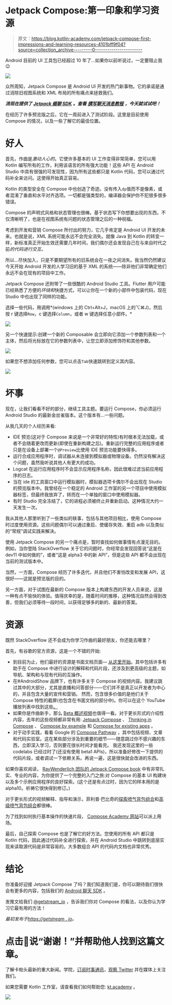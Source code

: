 # Jetpack Compose:第一印象和学习资源

> 原文：<https://blog.kotlin-academy.com/jetpack-compose-first-impressions-and-learning-resources-4101bff9f04?source=collection_archive---------0----------------------->

Android 目前的 UI 工具包已经超过 10 年了…如果你以前听说过，一定要阻止我😉

![](img/e5b2b04b6a419bd90602f153a57b9516.png)

众所周知，Jetpack Compose 是 Android UI 开发的热门新事物。它的承诺是通过消除旧视图系统和 XML 布局的所有痛点来拯救我们。

***流现在提供了*** [***Jetpack 缀聊 SDK***](https://getstream.io/chat/sdk/compose/) ***。查看*** [***撰写聊天消息教程***](https://getstream.io/chat/compose/tutorial/) ***，今天就试试吧！***

在经历了许多预览版之后，它在一周前进入了测试阶段。这里是目前使用 Compose 的情况，以及一些了解它的最佳位置。

# 好人

首先，作曲是*激动人心的*。它使许多基本的 UI 工作变得非常简单，您可以用 Kotlin 编写所有的工作，利用该语言的所有强大功能！这些 API 在 Android Studio 中具有很强的可发现性，因为所有这些都只是 Kotlin 代码，您可以通过代码补全来访问。这使得开始真正容易。

Kotlin 的类型安全在 Compose 中也创造了奇迹。没有传入`dp`值而不是像素，或者混淆了垂直和水平对齐选项。一切都是强类型的，编译器会保护你不犯很多很多错误。

Compose 的声明式风格和状态管理也很棒。基于状态写下你想要出现的东西，不仅清晰明了，也是在视图系统有问题的状态管理之后的一种祝福。

考虑到开发和营销 Compose 所付出的努力，它几乎肯定是 Android UI 开发的未来。也就是说，XML 系统可能永远不会完全消失。就像 Java 到 Kotlin 的转变一样，新标准真正开始生效还需要几年时间，我们偶尔还会发现自己在与来自时代之前*的代码进行交互。*

所以…尽快加入，只是不要期望所有的旧系统会在一夜之间消失。我当然仍然建议今天开始 Android 开发的人学习旧的基于 XML 的系统——除非他们非常确定他们永远不会在现有的项目中工作。

Jetpack Compose 还附带了一些很酷的 Android Studio 工具。Flutter 用户可能已经熟悉了方便的*环绕和*快捷方式，可以让你在一个新的小部件中包装代码，现在 Studio 中也出现了同样的功能。

选择一些代码，用调用*(windows 上的 Ctrl+Alt+J，macOS 上的⌥⌘J)，然后按 r 键选择`Row`，c 键选择`Column`，或者 w 键选择任意小部件。*

![](img/fb089c6e0e98c3850bf63c037e0fabe2.png)

另一个快速提示:创建一个新的 Composable 会立即向它添加一个参数列表和一个主体，然后将光标放在它的参数列表中，让您立即添加修饰符和其他参数。

![](img/69f992bff7d18d744396c81586f836be.png)

如果您不想添加任何参数，您可以点击`Tab`快速跳转到定义其内容。

![](img/163f8ae88ef914483e968730e11b127b.png)

# 坏事

现在，让我们看看不好的部分，继续工具主题。要运行 Compose，你必须运行 Android Studio 的最新金丝雀版本。这个版本有…一些问题。

从我几天的个人经历来看:

*   IDE 预览(这对于 Compose 来说是一个非常好的特性)有时根本无法加载，或者不会随着更改而更新(即使在重新构建之后)。重新运行完整的应用程序或者只是在设备上部署一个`@Preview`比使用 IDE 预览功能要快得多。
*   运行合成应用程序时，调试器从未连接到模拟器或物理设备。仍然没有解决这个问题，虽然我听说其他人有更大的成功。
*   Logcat 在运行应用程序时不会显示应用程序名称，因此很难过滤当前应用程序的日志。
*   当在 ide 的工具窗口中运行模拟器时，模拟器选项卡偶尔不会出现在 Studio 的预览版本中。我曾经在一个稳定的 Android 工作室的另一个项目中使用模拟器标签，但最终我放弃了，转而在一个单独的窗口中使用模拟器。
*   有时 Studio 完全冻结了，它的进程必须被终止并重新启动。这种情况大约一天发生一次。

我从其他人那里听到了一些类似的轶事，包括与其他项目相比，使用 Compose 时过度使用资源。这些问题偶尔可以通过重启、使缓存失效、重启 adb 以及类似的“常规”调试实践来解决。

使用 Jetpack Compose 的另一个痛点是，暂时查找如何做事情有点漫无目的。例如，当你登陆 StackOverflow 关于它的问题时，你经常会发现回答说“这是在 dev11 中如何做的”，或者“这是 alpha3 中的新 API”，但是这些 API 都不会出现在当前的测试版本中。

当然，一方面，Compose 经历了许多迭代，并且他们不害怕改变和发展 API，这很好——这就是预览版的目的。

另一方面，对于试图在最新的 Compose 版本上构建东西的开发人员来说，这是一种有点不愉快的体验。值得庆幸的是，随着时间的推移，这种情况自然会得到改善，但我们必须等待一段时间，以获得足够多的新的、最新的答案。

# 资源

既然 StackOverflow 还不会成为你学习作曲的最好朋友，你还能去哪里？

首先，有谷歌的官方资源，这是一个不错的开始:

*   到目前为止，他们最好的资源是书面文档页面— [从这里开始](https://developer.android.com/jetpack/compose/documentation)。其中包括许多有助于在 Compose 中进行设计的解释和代码片段，还涉及到更高级的主题，如导航、架构和与现有代码的互操作。
*   在#AndroidShow 品牌下，也有许多关于 Compose 的视频内容。我建议跳过其中的大部分，尤其是直播和问答部分——它们并不是真正以开发者为中心的，并且包含大量的宣传和营销。
    然而，包含很多价值的是他们关于 Compose 特性的截屏(也包含在书面文档的部分中)。你可以在这个 YouTube 播放列表中找到这些[。](https://www.youtube.com/playlist?list=PLWz5rJ2EKKc8fZY3smX9CPx9Y_O80ycAd)
*   如果你是作曲新手，那么 [Beta 概述视频](https://www.youtube.com/watch?v=Ef1xKWjA9E8)也值得一看。对于更长形式的介绍性内容，去年的这些视频都非常有用: [Jetpack Compose](https://www.youtube.com/watch?v=U5BwfqBpiWU&) 、 [Thinking in Compose](https://www.youtube.com/watch?v=SMOhl9RK0BA) 、 [Compose by example](https://www.youtube.com/watch?v=DDd6IOlH3io) 和 [Compose for existing apps](https://www.youtube.com/watch?v=PjQdFmiDgwk) 。
*   对于动手实践，看看 Google 的 [Compose Pathway](https://developer.android.com/courses/pathways/compose) ，其中包括视频、文章和代码实验室。这在某些部分涉及到重要的细节——随意跳过你不感兴趣的东西，立即深入学习，否则要花很长时间才能看完。
    我还发现这里的一些 codelabs 已经过时了(还没有使用 beta1 APIs)，所以准备好修改一下提供的代码片段，或者调试一下依赖关系。再说一遍，这是很快就会改进的东西。

如果你喜欢阅读， [RayWenderlich 团队的 Jetpack Compose book](https://www.raywenderlich.com/books/jetpack-compose-by-tutorials/v1.0) 中有非常扎实、专业的内容，为你提供了一个完整的入门之旅:对 Compose 的基本 UI 构建块以及多个示例应用程序的良好探索。(这个还是有点过时，因为它的样本用的是 alpha10。祈祷它很快得到修订。)

对于更长形式的视频解释、指导和演示，菲利普·巴比奇的[探索喷气背包组合](https://www.youtube.com/watch?v=2n2mtNfg25s)和[高级喷气背包组合](https://www.youtube.com/watch?v=eL3G1Basx1o)都很棒。

为了找到如何执行基本操作的快速片段， [Compose Academy 网站](https://compose.academy/)可以派上用场。

最后，自己探索 Compose 也是了解它的好方法。您使用的所有 API 都只是 Kotlin 代码，因此通过代码补全进行探索，并在 Android Studio 中跳转到底层实现来读取源代码是非常容易的。大多数组合 API 的代码内文档也非常优秀。

# 结论

你准备好迎接 Jetpack Compose 了吗？我们知道我们是，你可以期待我们很快会有更多的内容，包括我们的 [Android 聊天 SDK](https://getstream.io/chat/sdk/android/) 。

发推文给我们 [@getstream_io](https://twitter.com/getstream_io) ，告诉我们你对 Compose 的看法，以及你认为学习它最有用的方法！

*最初发布于*[*https://getstream . io*](https://getstream.io/blog/jetpack-compose-impressions-resources/)*。*

# 点击👏说“谢谢！”并帮助他人找到这篇文章。

了解卡帕头最新的重大新闻。学院，[订阅时事通讯](https://kotlin-academy.us17.list-manage.com/subscribe?u=5d3a48e1893758cb5be5c2919&id=d2ba84960a)，[观察 Twitter](https://twitter.com/ktdotacademy) 并在媒体上关注我们。

如果您需要 Kotlin 工作室，请查看我们如何帮助您: [kt.academy](https://kt.academy/) 。

[![](img/3146970f03e44cb07afe660b0d43e045.png)](https://kotlin-academy.us17.list-manage.com/subscribe?u=5d3a48e1893758cb5be5c2919&id=d2ba84960a)